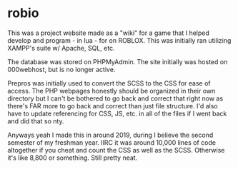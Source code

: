 # robio
This was a project website made as a "wiki" for a game that I helped develop and program - in lua - for on ROBLOX.
This was initially ran utilizing XAMPP's suite w/ Apache, SQL, etc.

The database was stored on PHPMyAdmin. The site initially was hosted on 000webhost, but is no longer active.

Prepros was initially used to convert the SCSS to the CSS for ease of access. 
The PHP webpages honestly should be organized in their own directory but I can't be bothered to go back and 
correct that right now as there's FAR more to go back and correct than just file structure. I'd also have to update
referencing for CSS, JS, etc. in all of the files if I went back and did that so nty.

Anyways yeah I made this in around 2019, during I believe the second semester of my freshman year. IIRC it was around
10,000 lines of code altogether if you cheat and count the CSS as well as the SCSS. Otherwise it's like 8,800 or something.
Still pretty neat.
